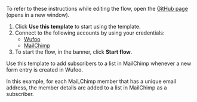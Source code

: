 To refer to these instructions while editing the flow, open the [GitHub page](https://github.com/ot4i/app-connect-templates/tree/main/resources/markdown/Add%20a%20subscriber%20to%20a%20list%20in%20MailChimp%20when%20a%20new%20form%20entry%20is%20created%20in%20Wufoo_instructions.md) (opens in a new window).

1. Click **Use this template** to start using the template.
2. Connect to the following accounts by using your credentials:
   - [Wufoo](https://ibm.biz/acwufoo)
   - [MailChimp](https://ibm.biz/acmailchimp)
3. To start the flow, in the banner, click **Start flow**.


Use this template to add subscribers to a list in MailChimp whenever a new form entry is created in Wufoo. 

In this example, for each MaiLChimp member that has a unique email address, the member details are added to a list in MailChimp as a subscriber.






